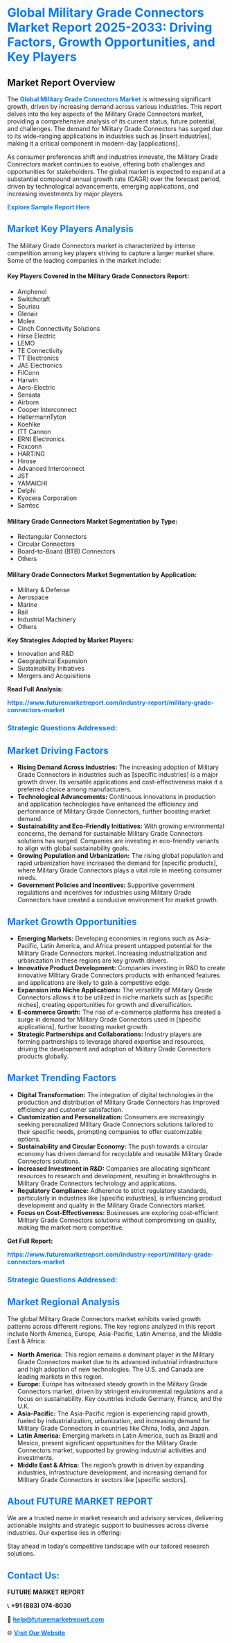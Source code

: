 <h1 style="color: #007BFF;">Global Military Grade Connectors Market Report 2025-2033: Driving Factors, Growth Opportunities, and Key Players</h1>

<section id="overview">
<h2>Market Report Overview</h2>
<p>The <a href="https://www.futuremarketreport.com/industry-report/military-grade-connectors-market" style="color: #007BFF; text-decoration: none;"><strong>Global Military Grade Connectors Market</strong></a> is witnessing significant growth, driven by increasing demand across various industries. This report delves into the key aspects of the Military Grade Connectors market, providing a comprehensive analysis of its current status, future potential, and challenges. The demand for Military Grade Connectors has surged due to its wide-ranging applications in industries such as [insert industries], making it a critical component in modern-day [applications].</p>
<p>As consumer preferences shift and industries innovate, the Military Grade Connectors market continues to evolve, offering both challenges and opportunities for stakeholders. The global market is expected to expand at a substantial compound annual growth rate (CAGR) over the forecast period, driven by technological advancements, emerging applications, and increasing investments by major players.</p>
</section>

<section id="overview">
<p><a href="https://www.futuremarketreport.com/request-sample/reportId=81511" style="color: #007BFF; text-decoration: none;"><strong>Explore Sample Report Here</strong></a></p>
</section>

<section id="key-players">
<h2 style="color: #007BFF;">Market Key Players Analysis</h2>
<p>The Military Grade Connectors market is characterized by intense competition among key players striving to capture a larger market share. Some of the leading companies in the market include:</p>
<h4>Key Players Covered in the Military Grade Connectors Report:</h4>
<ul><li>Amphenol</li><li>Switchcraft</li><li>Souriau</li><li>Glenair</li><li>Molex</li><li>Cinch Connectivity Solutions</li><li>Hirse Electric</li><li>LEMO</li><li>TE Connectivity</li><li>TT Electronics</li><li>JAE Electronics</li><li>FilConn</li><li>Harwin</li><li>Aero-Electric</li><li>Sensata</li><li>Airborn</li><li>Cooper Interconnect</li><li>HellermannTyton</li><li>Koehlke</li><li>ITT Cannon</li><li>ERNI Electronics</li><li>Foxconn</li><li>HARTING</li><li>Hirose</li><li>Advanced Interconnect</li><li>JST</li><li>YAMAICHI</li><li>Delphi</li><li>Kyocera Corporation</li><li>Samtec</li></ul>
<h4>Military Grade Connectors Market Segmentation by Type:</h4>
<ul><li>Rectangular Connectors</li><li>Circular Connectors</li><li>Board-to-Board (BTB) Connectors</li><li>Others</li></ul>

<h4>Military Grade Connectors Market Segmentation by Application:</h4>
<ul><li>Military &amp; Defense</li><li>Aerospace</li><li>Marine</li><li>Rail</li><li>Industrial Machinery</li><li>Others</li></ul>
<p><strong>Key Strategies Adopted by Market Players:</strong></p>
<ul>
<li>Innovation and R&D</li>
<li>Geographical Expansion</li>
<li>Sustainability Initiatives</li>
<li>Mergers and Acquisitions</li>
</ul>
</section>

<section>
<p><strong>Read Full Analysis: </strong></p><a href="https://www.futuremarketreport.com/industry-report/military-grade-connectors-market" style="color: #007BFF; text-decoration: none;"><strong>https://www.futuremarketreport.com/industry-report/military-grade-connectors-market</strong></a>
<h3 style="color: #007BFF;">Strategic Questions Addressed:</h3>
</section>

<section id="driving-factors">
<h2 style="color: #007BFF;">Market Driving Factors</h2>
<ul>
<li><strong>Rising Demand Across Industries:</strong> The increasing adoption of Military Grade Connectors in industries such as [specific industries] is a major growth driver. Its versatile applications and cost-effectiveness make it a preferred choice among manufacturers.</li>
<li><strong>Technological Advancements:</strong> Continuous innovations in production and application technologies have enhanced the efficiency and performance of Military Grade Connectors, further boosting market demand.</li>
<li><strong>Sustainability and Eco-Friendly Initiatives:</strong> With growing environmental concerns, the demand for sustainable Military Grade Connectors solutions has surged. Companies are investing in eco-friendly variants to align with global sustainability goals.</li>
<li><strong>Growing Population and Urbanization:</strong> The rising global population and rapid urbanization have increased the demand for [specific products], where Military Grade Connectors plays a vital role in meeting consumer needs.</li>
<li><strong>Government Policies and Incentives:</strong> Supportive government regulations and incentives for industries using Military Grade Connectors have created a conducive environment for market growth.</li>
</ul>
</section>

<section id="growth-opportunities">
<h2 style="color: #007BFF;">Market Growth Opportunities</h2>
<ul>
<li><strong>Emerging Markets:</strong> Developing economies in regions such as Asia-Pacific, Latin America, and Africa present untapped potential for the Military Grade Connectors market. Increasing industrialization and urbanization in these regions are key growth drivers.</li>
<li><strong>Innovative Product Development:</strong> Companies investing in R&D to create innovative Military Grade Connectors products with enhanced features and applications are likely to gain a competitive edge.</li>
<li><strong>Expansion into Niche Applications:</strong> The versatility of Military Grade Connectors allows it to be utilized in niche markets such as [specific niches], creating opportunities for growth and diversification.</li>
<li><strong>E-commerce Growth:</strong> The rise of e-commerce platforms has created a surge in demand for Military Grade Connectors used in [specific applications], further boosting market growth.</li>
<li><strong>Strategic Partnerships and Collaborations:</strong> Industry players are forming partnerships to leverage shared expertise and resources, driving the development and adoption of Military Grade Connectors products globally.</li>
</ul>
</section>

<section id="trending-factors">
<h2 style="color: #007BFF;">Market Trending Factors</h2>
<ul>
<li><strong>Digital Transformation:</strong> The integration of digital technologies in the production and distribution of Military Grade Connectors has improved efficiency and customer satisfaction.</li>
<li><strong>Customization and Personalization:</strong> Consumers are increasingly seeking personalized Military Grade Connectors solutions tailored to their specific needs, prompting companies to offer customizable options.</li>
<li><strong>Sustainability and Circular Economy:</strong> The push towards a circular economy has driven demand for recyclable and reusable Military Grade Connectors solutions.</li>
<li><strong>Increased Investment in R&D:</strong> Companies are allocating significant resources to research and development, resulting in breakthroughs in Military Grade Connectors technology and applications.</li>
<li><strong>Regulatory Compliance:</strong> Adherence to strict regulatory standards, particularly in industries like [specific industries], is influencing product development and quality in the Military Grade Connectors market.</li>
<li><strong>Focus on Cost-Effectiveness:</strong> Businesses are exploring cost-efficient Military Grade Connectors solutions without compromising on quality, making the market more competitive.</li>
</ul>
</section>

<section>
<p><strong>Get Full Report: </strong></p><a href="https://www.futuremarketreport.com/industry-report/military-grade-connectors-market" style="color: #007BFF; text-decoration: none;"><strong>https://www.futuremarketreport.com/industry-report/military-grade-connectors-market</strong></a>
<h3 style="color: #007BFF;">Strategic Questions Addressed:</h3>
</section>


<section id="regional-analysis">
<h2 style="color: #007BFF;">Market Regional Analysis</h2>
<p>The global Military Grade Connectors market exhibits varied growth patterns across different regions. The key regions analyzed in this report include North America, Europe, Asia-Pacific, Latin America, and the Middle East & Africa:</p>
<ul>
<li><strong>North America:</strong> This region remains a dominant player in the Military Grade Connectors market due to its advanced industrial infrastructure and high adoption of new technologies. The U.S. and Canada are leading markets in this region.</li>
<li><strong>Europe:</strong> Europe has witnessed steady growth in the Military Grade Connectors market, driven by stringent environmental regulations and a focus on sustainability. Key countries include Germany, France, and the U.K.</li>
<li><strong>Asia-Pacific:</strong> The Asia-Pacific region is experiencing rapid growth, fueled by industrialization, urbanization, and increasing demand for Military Grade Connectors in countries like China, India, and Japan.</li>
<li><strong>Latin America:</strong> Emerging markets in Latin America, such as Brazil and Mexico, present significant opportunities for the Military Grade Connectors market, supported by growing industrial activities and investments.</li>
<li><strong>Middle East & Africa:</strong> The region’s growth is driven by expanding industries, infrastructure development, and increasing demand for Military Grade Connectors in sectors like [specific sectors].</li>
</ul>
</section>

<footer>
<h2 style="color: #007BFF;">About FUTURE MARKET REPORT</h2>
<p>We are a trusted name in market research and advisory services, delivering actionable insights and strategic support to businesses across diverse industries. Our expertise lies in offering:</p>

<p>Stay ahead in today’s competitive landscape with our tailored research solutions.</p>

<h2 style="color: #007BFF;">Contact Us:</h2>
<p><strong>FUTURE MARKET REPORT</strong></p>
<p>📞 <strong>+91 (883) 074-8030</strong></p>
<p>📧 <strong><a href="mailto:help@futuremarketreport.com" style="color: #007BFF;">help@futuremarketreport.com</a></strong></p>
<p>🌐 <strong><a href="https://www.futuremarketreport.com/" style="color: #007BFF;">Visit Our Website</a></strong></p>
</footer>